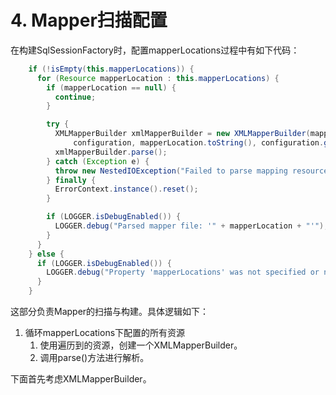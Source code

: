 # 4. Mapper扫描配置

在构建SqlSessionFactory时，配置mapperLocations过程中有如下代码：

```java
    if (!isEmpty(this.mapperLocations)) {
      for (Resource mapperLocation : this.mapperLocations) {
        if (mapperLocation == null) {
          continue;
        }

        try {
          XMLMapperBuilder xmlMapperBuilder = new XMLMapperBuilder(mapperLocation.getInputStream(),
              configuration, mapperLocation.toString(), configuration.getSqlFragments());
          xmlMapperBuilder.parse();
        } catch (Exception e) {
          throw new NestedIOException("Failed to parse mapping resource: '" + mapperLocation + "'", e);
        } finally {
          ErrorContext.instance().reset();
        }

        if (LOGGER.isDebugEnabled()) {
          LOGGER.debug("Parsed mapper file: '" + mapperLocation + "'");
        }
      }
    } else {
      if (LOGGER.isDebugEnabled()) {
        LOGGER.debug("Property 'mapperLocations' was not specified or no matching resources found");
      }
    }
```

这部分负责Mapper的扫描与构建。具体逻辑如下：

1. 循环mapperLocations下配置的所有资源
   1. 使用遍历到的资源，创建一个XMLMapperBuilder。
   2. 调用parse()方法进行解析。

下面首先考虑XMLMapperBuilder。
